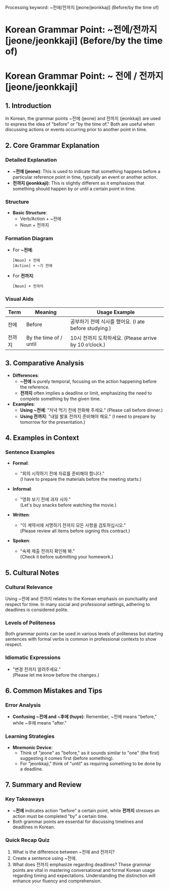 Processing keyword: ~전에/전까지 [jeone/jeonkkaji] (Before/by the time of)
# Korean Grammar Point: ~전에/전까지 [jeone/jeonkkaji] (Before/by the time of)
# Korean Grammar Point: ~ 전에 / 전까지 [jeone/jeonkkaji]
## 1. Introduction
In Korean, the grammar points ~전에 (jeone) and 전까지 (jeonkkaji) are used to express the idea of "before" or "by the time of." Both are useful when discussing actions or events occurring prior to another point in time.
## 2. Core Grammar Explanation
### Detailed Explanation
- **~전에 (jeone)**: This is used to indicate that something happens before a particular reference point in time, typically an event or another action.
- **전까지 (jeonkkaji)**: This is slightly different as it emphasizes that something should happen by or until a certain point in time.
### Structure
- **Basic Structure**: 
  - Verb/Action + ~전에
  - Noun + 전까지
### Formation Diagram
- For **~전에**:
  ```
  [Noun] + 전에
  [Action] + ~기 전에
  ```
- For **전까지**:
  ```
  [Noun] + 전까지
  ```
### Visual Aids
| Term       | Meaning                  | Usage Example                                     |
|------------|--------------------------|---------------------------------------------------|
| 전에       | Before                   | 공부하기 전에 식사를 했어요. (I ate before studying.)|
| 전까지     | By the time of / until   | 10시 전까지 도착하세요. (Please arrive by 10 o’clock.) |
## 3. Comparative Analysis
- **Differences**:
  - **~전에** is purely temporal, focusing on the action happening before the reference.
  - **전까지** often implies a deadline or limit, emphasizing the need to complete something by the given time.
- **Examples**:
  - **Using ~전에**: "저녁 먹기 전에 전화해 주세요." (Please call before dinner.)
  - **Using 전까지**: "내일 발표 전까지 준비해야 해요." (I need to prepare by tomorrow for the presentation.)
## 4. Examples in Context
### Sentence Examples
- **Formal**:
  - "회의 시작하기 전에 자료를 준비해야 합니다."  
    (I have to prepare the materials before the meeting starts.)
  
- **Informal**:
  - "영화 보기 전에 과자 사자."  
    (Let's buy snacks before watching the movie.)
  
- **Written**:
  - "이 계약서에 서명하기 전까지 모든 사항을 검토하십시오."  
    (Please review all items before signing this contract.)
  
- **Spoken**:
  - "숙제 제출 전까지 확인해 봐."  
    (Check it before submitting your homework.)
## 5. Cultural Notes
### Cultural Relevance
Using ~전에 and 전까지 relates to the Korean emphasis on punctuality and respect for time. In many social and professional settings, adhering to deadlines is considered polite.
### Levels of Politeness
Both grammar points can be used in various levels of politeness but starting sentences with formal verbs is common in professional contexts to show respect.
### Idiomatic Expressions
- "변경 전까지 알려주세요."  
  (Please let me know before the changes.)
## 6. Common Mistakes and Tips
### Error Analysis
- **Confusing ~전에 and ~후에 (huye)**: Remember, ~전에 means "before," while ~후에 means "after."
  
### Learning Strategies
- **Mnemonic Device**: 
  - Think of "jeone" as "before," as it sounds similar to "one" (the first) suggesting it comes first (before something).
  - For "jeonkkaji," think of "until" as requiring something to be done by a deadline.
## 7. Summary and Review
### Key Takeaways
- **~전에** indicates action "before" a certain point, while **전까지** stresses an action must be completed "by" a certain time.
- Both grammar points are essential for discussing timelines and deadlines in Korean.
### Quick Recap Quiz
1. What is the difference between ~전에 and 전까지?
2. Create a sentence using ~전에.
3. What does 전까지 emphasize regarding deadlines?
These grammar points are vital in mastering conversational and formal Korean usage regarding timing and expectations. Understanding the distinction will enhance your fluency and comprehension.

